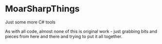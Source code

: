 # MoarSharpThings
Just some more C# tools

As with all code, almost none of this is original work - just grabbing bits and pieces from here and there and trying to put it all together.
